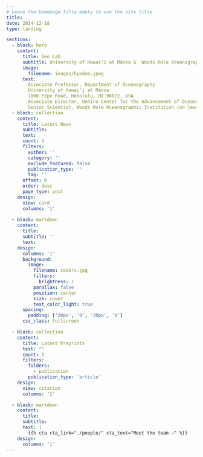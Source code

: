 ```yaml
---
# Leave the homepage title empty to use the site title
title:
date: 2024-12-18
type: landing

sections:
  - block: hero
    content:
      title: Seo Lab
      subtitle: University of Hawaiʻi at Mānoa &  Woods Hole Oceanographic Institution
      image:
        filename: images/hyodae.jpeg
      text: 
        Associate Professor, Department of Oceanography
        University of Hawaiʻi at Mānoa
        1000 Pope Road, Honolulu, HI 96822, USA
        Associate Director, Uehiro Center for the Advancement of Oceanography (UC•AO)
        Senior Scientist, Woods Hole Oceanographic Institution (on leave)
  - block: collection
    content:
      title: Latest News
      subtitle:
      text:
      count: 5
      filters:
        author: ''
        category: ''
        exclude_featured: false
        publication_type: ''
        tag: ''
      offset: 0
      order: desc
      page_type: post
    design:
      view: card
      columns: '1'
  
  - block: markdown
    content:
      title:
      subtitle: ''
      text:
    design:
      columns: '1'
      background:
        image: 
          filename: coders.jpg
          filters:
            brightness: 1
          parallax: false
          position: center
          size: cover
          text_color_light: true
      spacing:
        padding: ['20px', '0', '20px', '0']
      css_class: fullscreen

  - block: collection
    content:
      title: Latest Preprints
      text: ""
      count: 5
      filters:
        folders:
          - publication
        publication_type: 'article'
    design:
      view: citation
      columns: '1'

  - block: markdown
    content:
      title:
      subtitle:
      text: |
        {{% cta cta_link="./people/" cta_text="Meet the team →" %}}
    design:
      columns: '1'
---
```

